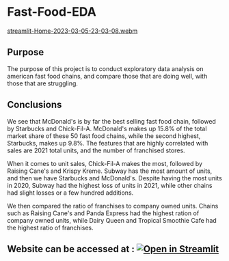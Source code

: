 # Fast-Food-EDA
[streamlit-Home-2023-03-05-23-03-08.webm](https://user-images.githubusercontent.com/115895428/223022121-372efe76-6608-47d1-97b8-7cb3217c0f7f.webm)

## Purpose
The purpose of this project is to conduct exploratory data analysis on american fast food chains, and compare those that are doing well, with those that are struggling. 

## Conclusions
We see that McDonald's is by far the best selling fast food chain, followed by Starbucks and Chick-Fil-A. McDonald's makes up 15.8% of the total market share of these 50 fast food chains, while the second highest, Starbucks,  makes up 9.8%. The features that are highly correlated with sales are 2021 total units, and the number of franchised stores. 

When it comes to unit sales, Chick-Fil-A makes the most, followed by Raising Cane's and Krispy Kreme. Subway has the most amount of units, and then we have Starbucks and McDonald's. Despite having the most units in 2020, Subway had the highest loss of units in 2021, while other chains had slight losses or a few hundred additions. 

We then compared the ratio of franchises to company owned units. Chains such as Raising Cane's and Panda Express had the highest ration of company owned units, while Dairy Queen and Tropical Smoothie Cafe had the highest ratio of franchises. 

## Website can be accessed at : [![Open in Streamlit](https://static.streamlit.io/badges/streamlit_badge_black_white.svg)](https://fast-food-eda.onrender.com)
